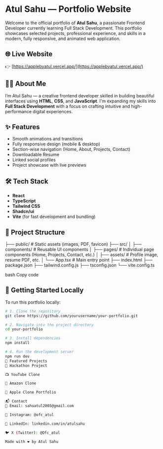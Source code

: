 # Atul Sahu — Portfolio Website

Welcome to the official portfolio of **Atul Sahu**, a passionate Frontend Developer currently learning Full Stack Development. This portfolio showcases selected projects, professional experience, and skills in a modern, fully responsive, and animated web application.

## 🌐 Live Website

👉 [https://applebyatul.vercel.app/](https://applebyatul.vercel.app/)

## 👨‍💻 About Me

I’m Atul Sahu — a creative frontend developer skilled in building beautiful interfaces using **HTML**, **CSS**, and **JavaScript**. I'm expanding my skills into **Full Stack Development** with a focus on crafting intuitive and high-performance digital experiences.

## ✨ Features

- Smooth animations and transitions
- Fully responsive design (mobile & desktop)
- Section-wise navigation (Home, About, Projects, Contact)
- Downloadable Resume
- Linked social profiles
- Project showcase with live previews

## 🛠️ Tech Stack

- **React**
- **TypeScript**
- **Tailwind CSS**
- **Shadcn/ui**
- **Vite** (for fast development and bundling)

## 📁 Project Structure

├── public/ # Static assets (images, PDF, favicon) ├── src/ │ ├── components/ # Reusable UI components │ ├── pages/ # Individual page components (Home, Projects, Contact, etc.) │ ├── assets/ # Profile image, resume PDF, etc. │ └── App.tsx # Main entry point ├── index.html ├── package.json ├── tailwind.config.js ├── tsconfig.json └── vite.config.ts

bash
Copy code

## 🚀 Getting Started Locally

To run this portfolio locally:

```bash
# 1. Clone the repository
git clone https://github.com/yourusername/your-portfolio.git

# 2. Navigate into the project directory
cd your-portfolio

# 3. Install dependencies
npm install

# 4. Run the development server
npm run dev
📸 Featured Projects
🎯 Hackathon Project

📺 YouTube Clone

🛒 Amazon Clone

🍎 Apple Clone Portfolio

📬 Contact
📧 Email: sahuatul2005@gmail.com

📸 Instagram: @ofc_atul

💼 LinkedIn: linkedin.com/in/atulsahu

🐦 X (Twitter): @Ofc_atul

Made with ❤️ by Atul Sahu